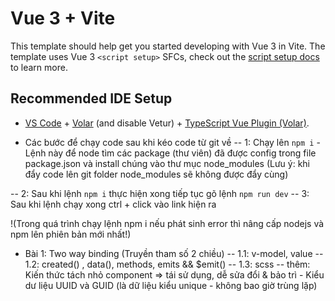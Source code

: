 # Vue 3 + Vite

This template should help get you started developing with Vue 3 in Vite. The template uses Vue 3 `<script setup>` SFCs, check out the [script setup docs](https://v3.vuejs.org/api/sfc-script-setup.html#sfc-script-setup) to learn more.

## Recommended IDE Setup

- [VS Code](https://code.visualstudio.com/) + [Volar](https://marketplace.visualstudio.com/items?itemName=Vue.volar) (and disable Vetur) + [TypeScript Vue Plugin (Volar)](https://marketplace.visualstudio.com/items?itemName=Vue.vscode-typescript-vue-plugin).


- Các bước để chạy code sau khi kéo code từ git về
-- 1: Chạy lên `npm i` - Lệnh này để node tìm các package (thư viên) đã được config trong file package.json và install chúng vào thư mục node_modules 
(Lưu ý: khi đẩy code lên git folder node_modules sẽ không được đẩy cùng)

-- 2: Sau khi lệnh `npm i` thực hiện xong tiếp tục gõ lệnh `npm run dev` 
-- 3: Sau khi lệnh chạy xong ctrl + click vào link hiện ra

!(Trong quá trình chạy lệnh npm i nếu phát sinh error thì nâng cấp nodejs và npm lên phiên bản mới nhất!)


- Bài 1: Two way binding (Truyền tham số 2 chiều)
-- 1.1: v-model, value
-- 1.2: created() , data(), methods, emits && $emit()
-- 1.3: scss
-- thêm: Kiến thức tách nhỏ component => tái sử dụng, dễ sửa đổi & bảo trì - Kiểu dư liệu UUID và GUID (là dữ liệu kiểu unique - không bao giờ trùng lặp)